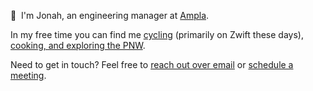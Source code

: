 👋 &nbsp;I'm Jonah, an engineering manager at [Ampla](http://github.com/getampla). 

 In my free time you can find me [cycling](https://www.strava.com/athletes/6607978) (primarily on Zwift these days), [cooking, and exploring the PNW](http://instagram.com/jonahgeorge_). 

 Need to get in touch? Feel free to [reach out over email](mailto:hey@jonahgeorge.com) or [schedule a meeting](https://savvycal.com/jonahgeorge/chat).
